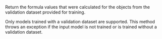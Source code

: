 
Return the formula values that were calculated for the objects from the validation dataset provided for training.

Only models trained with a validation dataset are supported. This method throws an exception if the input model is not trained or is trained without a validation dataset.
